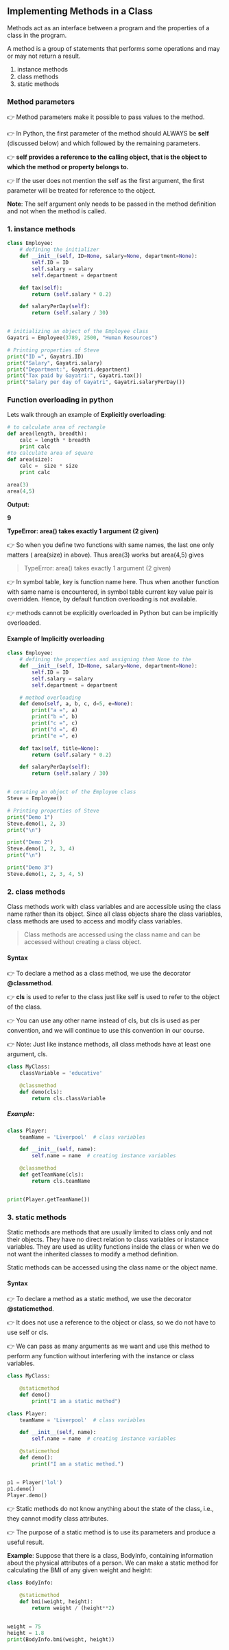 ## Implementing Methods in a Class

 Methods act as an interface between a program and the properties of a class in the program.
 
 A method is a group of statements that performs some operations and may or may not return a result.

1. instance methods
2. class methods
3. static methods

### Method parameters
👉 Method parameters make it possible to pass values to the method. 

👉 In Python, the first parameter of the method should ALWAYS be **self** (discussed below) and which followed by the remaining parameters.

👉  **self provides a reference to the calling object, that is the object to which the method or property belongs to.** 

👉 If the user does not mention the self as the first argument, the first parameter will be treated for reference to the object.

**Note**: The self argument only needs to be passed in the method definition and not when the method is called.

### 1. instance methods
```python
class Employee:
    # defining the initializer
    def __init__(self, ID=None, salary=None, department=None):
        self.ID = ID
        self.salary = salary
        self.department = department

    def tax(self):
        return (self.salary * 0.2)

    def salaryPerDay(self):
        return (self.salary / 30)


# initializing an object of the Employee class
Gayatri = Employee(3789, 2500, "Human Resources")

# Printing properties of Steve
print("ID =", Gayatri.ID)
print("Salary", Gayatri.salary)
print("Department:", Gayatri.department)
print("Tax paid by Gayatri:", Gayatri.tax())
print("Salary per day of Gayatri", Gayatri.salaryPerDay())
```

### Function overloading in python

Lets walk through an example of **Explicitly overloading**:
```python
# to calculate area of rectangle
def area(length, breadth):    
    calc = length * breadth
    print calc
#to calculate area of square
def area(size):    
    calc =  size * size
    print calc
    
area(3)
area(4,5)
```
**Output:**

**9**

**TypeError: area() takes exactly 1 argument (2 given)**



👉 So when you define two functions with same names, the last one only matters ( area(size) in above). Thus area(3) works but area(4,5) gives

>TypeError: area() takes exactly 1 argument (2 given)

👉 In symbol table, key is function name here. Thus when another function with same name is encountered, in symbol table current key value pair is overridden. Hence, by default function overloading is not available.

👉 methods cannot be explicitly overloaded in Python but can be implicitly overloaded.

#### Example of Implicitly overloading

```python
class Employee:
    # defining the properties and assigning them None to the
    def __init__(self, ID=None, salary=None, department=None):
        self.ID = ID
        self.salary = salary
        self.department = department

    # method overloading
    def demo(self, a, b, c, d=5, e=None):
        print("a =", a)
        print("b =", b)
        print("c =", c)
        print("d =", d)
        print("e =", e)

    def tax(self, title=None):
        return (self.salary * 0.2)

    def salaryPerDay(self):
        return (self.salary / 30)


# cerating an object of the Employee class
Steve = Employee()

# Printing properties of Steve
print("Demo 1")
Steve.demo(1, 2, 3)
print("\n")

print("Demo 2")
Steve.demo(1, 2, 3, 4)
print("\n")

print("Demo 3")
Steve.demo(1, 2, 3, 4, 5)
```

### 2. class methods
Class methods work with class variables and are accessible using the class name rather than its object. Since all class objects share the class variables, class methods are used to access and modify class variables.

>Class methods are accessed using the class name and can be accessed without creating a class object.

#### Syntax
👉 To declare a method as a class method, we use the decorator **@classmethod**.

👉 **cls** is used to refer to the class just like self is used to refer to the object of the class.

👉 You can use any other name instead of cls, but cls is used as per convention, and we will continue to use this convention in our course.

👉 Note: Just like instance methods, all class methods have at least one argument, cls.

```python
class MyClass:
    classVariable = 'educative'

    @classmethod
    def demo(cls):
        return cls.classVariable
```

##### Example:

```python
class Player:
    teamName = 'Liverpool'  # class variables

    def __init__(self, name):
        self.name = name  # creating instance variables

    @classmethod
    def getTeamName(cls):
        return cls.teamName


print(Player.getTeamName())
```

### 3. static methods
Static methods are methods that are usually limited to class only and not their objects. They have no direct relation to class variables or instance variables. They are used as utility functions inside the class or when we do not want the inherited classes to modify a method definition.

Static methods can be accessed using the class name or the object name.

#### Syntax
👉 To declare a method as a static method, we use the decorator **@staticmethod**. 

👉 It does not use a reference to the object or class, so we do not have to use self or cls. 

👉 We can pass as many arguments as we want and use this method to perform any function without interfering with the instance or class variables.

```python
class MyClass:

    @staticmethod
    def demo()
        print("I am a static method")      
```

```python
class Player:
    teamName = 'Liverpool'  # class variables

    def __init__(self, name):
        self.name = name  # creating instance variables

    @staticmethod
    def demo():
        print("I am a static method.")


p1 = Player('lol')
p1.demo()
Player.demo()
```

👉 Static methods do not know anything about the state of the class, i.e., they cannot modify class attributes. 

👉 The purpose of a static method is to use its parameters and produce a useful result.

**Example**: Suppose that there is a class, BodyInfo, containing information about the physical attributes of a person. We can make a static method for calculating the BMI of any given weight and height:

```python
class BodyInfo:

    @staticmethod
    def bmi(weight, height):
        return weight / (height**2)


weight = 75
height = 1.8
print(BodyInfo.bmi(weight, height))
```
